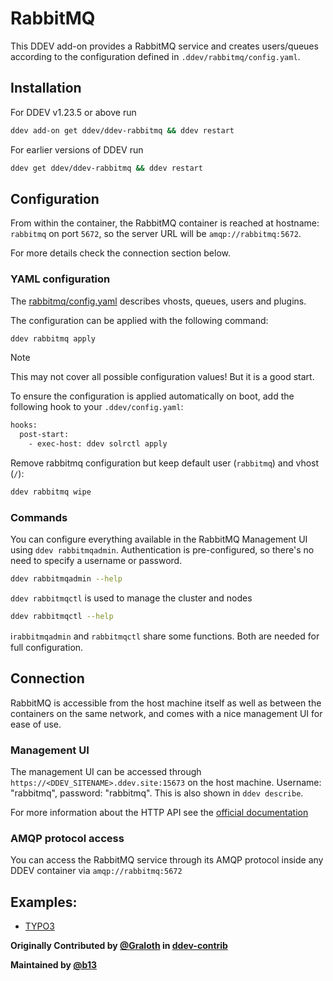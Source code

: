 # RabbitMQ

This DDEV add-on provides a RabbitMQ service and creates users/queues
according to the configuration defined in `.ddev/rabbitmq/config.yaml`.

## Installation

For DDEV v1.23.5 or above run

```bash
ddev add-on get ddev/ddev-rabbitmq && ddev restart
```

For earlier versions of DDEV run

```bash
ddev get ddev/ddev-rabbitmq && ddev restart
```

## Configuration

From within the container, the RabbitMQ container is reached at hostname: `rabbitmq` on port `5672`, so
the server URL will be `amqp://rabbitmq:5672`.

For more details check the connection section below.

### YAML configuration

The [rabbitmq/config.yaml](rabbitmq/config.yaml) describes
vhosts, queues, users and plugins.

The configuration can be applied with the following command:

```bash
ddev rabbitmq apply
```

> [!NOTE]
> This may not cover all possible configuration values! But it is a good start.

To ensure the configuration is applied automatically on boot, add the following
hook to your `.ddev/config.yaml`:

```bash
hooks:
  post-start:
    - exec-host: ddev solrctl apply
```

Remove rabbitmq configuration but keep default user (`rabbitmq`) and vhost (`/`):

```bash
ddev rabbitmq wipe
```

### Commands

You can configure everything available in the RabbitMQ Management UI using `ddev rabbitmqadmin`.
Authentication is pre-configured, so there's no need to specify a username or password.

```bash
ddev rabbitmqadmin --help
```

`ddev rabbitmqctl` is used to manage the cluster and nodes

```bash
ddev rabbitmqctl --help
```

ℹ️`rabbitmqadmin` and `rabbitmqctl` share some functions. Both are needed for full configuration.

## Connection

RabbitMQ is accessible from the host machine itself as well as between the containers on the same network, and comes 
with a nice management UI for ease of use.

### Management UI

The management UI can be accessed through `https://<DDEV_SITENAME>.ddev.site:15673` on the host machine. 
Username: "rabbitmq", password: "rabbitmq". This is also shown in `ddev describe`.

For more information about the HTTP API see the [official documentation](https://www.rabbitmq.com/docs)

### AMQP protocol access

You can access the RabbitMQ service through its AMQP protocol inside any DDEV container via `amqp://rabbitmq:5672`

## Examples:

* [TYPO3](USAGE.md)


**Originally Contributed by [@Graloth](https://github.com/Graloth) in [ddev-contrib](https://github.com/ddev/ddev-contrib/tree/master/docker-compose-services/rabbitmq)**

**Maintained by [@b13](https://github.com/b13)**
